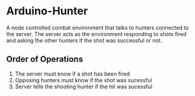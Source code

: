 Arduino-Hunter
==============
A node controlled combat environment that talks to hunters connected to the server. The server acts as the environment responding to shots fired and asking the other hunters if the shot was successful or not.


Order of Operations
-------------------
1. The server must know if a shot has been fired
2. Opposing hunters must know if the shot was sucessful
3. Server tells the shooting hunter if the hit was sucessful
